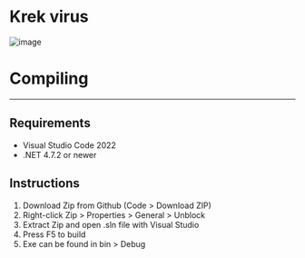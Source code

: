 # Krek virus
![image](https://user-images.githubusercontent.com/89324870/209416237-4a160a73-ae60-4bd6-9215-1c959061477a.png)

# Compiling
---
## Requirements
- Visual Studio Code 2022
- .NET 4.7.2 or newer

## Instructions
1. Download Zip from Github (Code > Download ZIP)
2. Right-click Zip > Properties > General > Unblock
3. Extract Zip and open .sln file with Visual Studio
4. Press F5 to build
5. Exe can be found in bin > Debug
